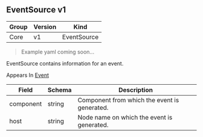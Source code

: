 ## EventSource v1

Group        | Version     | Kind
------------ | ---------- | -----------
Core | v1 | EventSource

> Example yaml coming soon...



EventSource contains information for an event.

<aside class="notice">
Appears In  <a href="#event-v1">Event</a> </aside>

Field        | Schema     | Description
------------ | ---------- | -----------
component | string | Component from which the event is generated.
host | string | Node name on which the event is generated.

